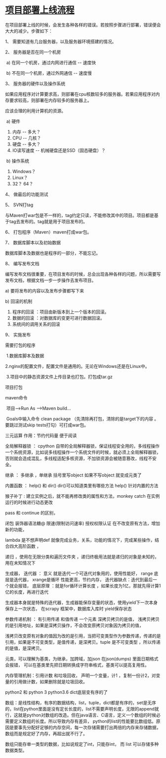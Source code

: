 # [项目部署上线流程](https://www.cnblogs.com/songjianan/p/9002036.html)

在项目部署上线的时候，会发生各种各样的错误。若按照步骤进行部署，错误便会大大的减少。步骤如下：

1、 需要知道有几台服务器，以及服务器环境搭建的情况。

2、 服务器是否在同一个机房

​     a) 在同一个机房，通过内网进行通信  --  速度快

​     b) 不在同一个机房，通过外网通信   --  速度慢

3、 服务器的硬件以及操作系统

  如果应用程序对计算要求高，则部署在cpu核数较多的服务器。若果应用程序对内存要求较高，则部署在内存较多的服务器上。

 应该合理的利用计算机的资源。

​     a) 硬件

1. 内存  --  多大？
2. CPU  --  几核？  
3. 硬盘 --  多大？  
4. IO读写速度 -- 机械硬盘还是SSD（固态硬盘）？

​    b) 操作系统

1. Windows？
2. Linux？
3. 32？ 64？

4、 做最后的功能测试

5、 SVN打tag   

 与Maven打war包是不一样的，tag约定只读，不能修改其中的项目。项目都是基于tag去发布的。tag就是用于项目发布的。

6、 打包程序（Maven）maven打成war包。

7、 数据库脚本以及初始数据

数据库脚本及数据也是程序的一部分，不能忘记。

8、 编写发布文档

编写发布文档很重要，在项目发布的时候，总会出现各种各样的问题，所以需要写发布文档，根据文档一步一步操作去发布项目。

a) 要将发布的内容以及发布步骤都写下来

b) 回滚的机制

1. 程序的回滚 ：项目由新版本到上一个版本的回滚。
2. 数据的回滚 ：对数据库的变更可进行数据回滚。
3. 系统间的调用关系的回滚

9、 实施发布

需要打包的程序

​    1.数据库脚本及数据

​    2.nginx的配置文件，配置文件是通用的。无论在Windows还是在Linux中。

​    3.项目中的静态资源文件上传目录也打包。打包成tar.gz

项目打包

 maven命令 

​      项目-->Run As -->Maven build...

​     Goals中输入命令 clean package （先清除再打包，清除的是target下的内容 。要跳过测试skip tests打勾）可打成war包。





三元运算 作用：节约代码量 便于阅读

全局解释器锁  ： cpython  自带的全局解释器锁，保证线程安全用的，多线程操作一个系统资源，比如说多线程操作一个系统文件的时候，就必须上全局解释器锁，否则就会造成混乱，多线程适配多核资源，不加锁资源会被随意篡改，线程不安全。

继承 ： 多继承  ，单继承   括号里写object  如果不写object 就变成元类了 

内置函数 ：  help() 和 dir()      dir()可以知道类里有哪些方法     help() 针对内置的方法

猴子补丁 :    建立实例之后，就不能再修改类的属性和方法，monkey catch 在实例运行的时候进行动态更改

pass  和 continue 的区别，

闭包  装饰器语法糖@   限速(限制访问速率)     授权权限认证   在不改变原有方法，增加新的功能，

lambda 是不想声明def  就像完成业务，关系，功能的情况下，完成某些操作，结合四大高阶函数 ，  

递归  ，使用在无限分类和遍历文件夹  ，递归终极用法就是递归的对象是未知的，用在未知情况下

生成器， 迭代器   ： 意义 就是迭代一个可迭代对象用的，使用性能好， range 底层是迭代器，   xrange是循环    性能更高，节约内存， 迭代器缺点：迭代到最后一个就会报错， 底层原理 ：就是for循环计算长度 ，如果长度为1亿，那就先得计算1亿的长度，再进行迭代

生成器本身就是特殊的迭代器，生成器能保存变量的状态，使用yield下一次本身保存上一次状态， 在scrapy 框架中，数据库入库时 yield保存状态

参数传递机制 ： 有引用传递 和值传递 一个元素  深拷贝拷贝的是值， 浅拷贝拷贝的是引用地址，如果是深拷贝操作，不会改变原拷贝对象因为拷贝的值， 

浅拷贝改变原有对象的值因为改的是引用，当把可变类型作为参数传递，传递的是引用，如果是不可变类型，是值传递，是深拷贝。tuple 是不可变类型 ，所以传递的是值，是深拷贝。

元类，可以理解为基类，为继承，加跨域，加json  在json(dumps) 里面日期格式会报错， 可以在基类里先把日期转换成字符串格式，基类可以提高复用性。

内存管理机制：引用计数 和垃圾回收，  声明一个变量，计1 ，复制一份计2，对变量的引用做计数，如果删除就是垃圾回收。

python2 和 python 3   python3.6 dict底层变有序的了 

数组：是线性结构，有序的数据结构，list，tuple，dict都是有序的，set是无序的，list在python里面是没有定长长度的，list不需要声明长度，无限的append就行，这就是python对数组的改造。但在java语言、C语言，定义一个数组的时候必需要定义数组的长度。所以导致内存有差异， python的list的性能要比数组低。原因是要事先分配好足够的内存空间，每一次存储需要打出两倍的内存来存储数据， 数组而是规定好了内存，再超出就不行了。

数组只能存单一类型的数据，比如说规定了int，只能存int， 而 list 可以存储多种数据类型。







